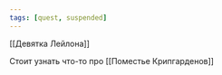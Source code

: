 ```yaml
---
tags: [quest, suspended]
---
```


[[Девятка Лейлона]]

Стоит узнать что-то про [[Поместье Крипгарденов]]
